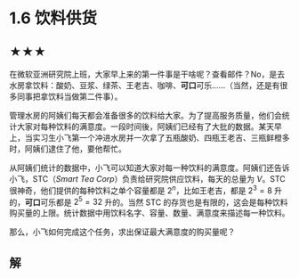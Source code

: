 # 1.6 饮料供货

## ★★★

在微软亚洲研究院上班，大家早上来的第一件事是干啥呢？查看邮件？No，是去水房拿饮料：酸奶、豆浆、绿茶、王老吉、咖啡、**可口**可乐……（当然，还是有很多同事把拿饮料当做第二件事）。

管理水房的阿姨们每天都会准备很多的饮料给大家。为了提高服务质量，他们会统计大家对每种饮料的满意度。一段时间後，阿姨们已经有了大批的数据。某天早上，当实习生小飞第一个冲进水房并一次拿了五瓶酸奶、四瓶王老吉、三瓶鲜橙多时，阿姨们逮住了他，要他帮忙。

从阿姨们统计的数据中，小飞可以知道大家对每一种饮料的满意度。阿姨们还告诉小飞，STC（*Smart Tea Corp*）负责给研究院供应饮料，每天的总量为 $V$。STC 很神奇，他们提供的每种饮料之单个容量都是 $2^n$，比如王老吉，都是 $2^3 = 8$ 升的，**可口**可乐都是 $2^5 = 32$ 升的。当然 STC 的存货也是有限的，这会是每种饮料购买量的上限。统计数据中用饮料名字、容量、数量、满意度来描述每一种饮料。

那么，小飞如何完成这个任务，求出保证最大满意度的购买量呢？

## 解

